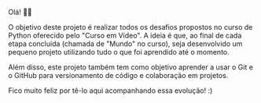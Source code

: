 
Olá! 👋🏻

O objetivo deste projeto é realizar todos os desafios propostos no curso de Python oferecido pelo "Curso em Vídeo". A ideia é que, ao final de cada etapa concluída (chamada de "Mundo" no curso), seja desenvolvido um pequeno projeto utilizando tudo o que foi aprendido até o momento. 

Além disso, este projeto também tem como objetivo aprender a usar o Git e o GitHub para versionamento de código e colaboração em projetos.

Fico muito feliz por tê-lo aqui acompanhando essa evolução! :)